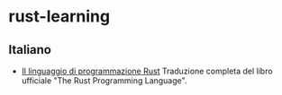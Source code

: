 # rust-learning

## Italiano

* [Il linguaggio di programmazione Rust](https://carlomilanesi.github.io/linguaggio-rust/) Traduzione completa del libro ufficiale "The Rust Programming Language".
